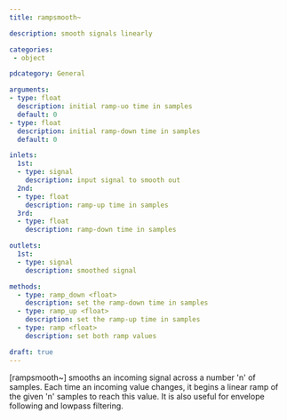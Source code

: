 ```yaml
---
title: rampsmooth~

description: smooth signals linearly

categories:
 - object

pdcategory: General

arguments:
- type: float
  description: initial ramp-uo time in samples
  default: 0
- type: float
  description: initial ramp-down time in samples
  default: 0

inlets:
  1st:
  - type: signal
    description: input signal to smooth out 
  2nd:
  - type: float
    description: ramp-up time in samples
  3rd:
  - type: float
    description: ramp-down time in samples

outlets:
  1st:
  - type: signal
    description: smoothed signal

methods:
  - type: ramp_down <float>
    description: set the ramp-down time in samples
  - type: ramp_up <float>
    description: set the ramp-up time in samples
  - type: ramp <float>
    description: set both ramp values 

draft: true
---
```


[rampsmooth~] smooths an incoming signal across a number 'n' of samples. Each time an incoming value changes, it begins a linear ramp of the given 'n' samples to reach this value. It is also useful for envelope following and lowpass filtering.